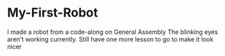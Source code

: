 # My-First-Robot
I made a robot from a code-along on General Assembly
The blinking eyes aren't working currently. Still have one more lesson to go to make it look nicer
